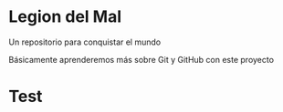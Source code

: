 # Legion del Mal
Un repositorio para conquistar el mundo

Básicamente aprenderemos más sobre Git y GitHub con este proyecto


# Test
